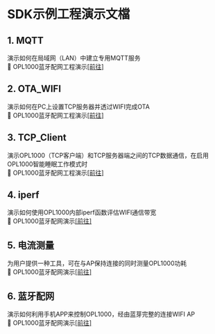 # SDK示例工程演示文檔  
## 1. MQTT  
演示如何在局域网（LAN）中建立专用MQTT服务  
:book: OPL1000蓝牙配网工程演示[[前往]](https://github.com/Opulinks-Tech/OPL1000A2-SDK/tree/master/Demo/iperf)  

## 2. OTA_WIFI 
演示如何在PC上设置TCP服务器并透过WIFI完成OTA  
:book: OPL1000蓝牙配网工程演示[[前往]](https://github.com/Opulinks-Tech/OPL1000A2-SDK/tree/master/Demo/OTA_WIFI)

## 3. TCP_Client  
演示OPL1000（TCP客户端）和TCP服务器端之间的TCP数据通信，在启用OPL1000智能睡眠工作模式时  
:book: OPL1000蓝牙配网工程演示[[前往]](https://github.com/Opulinks-Tech/OPL1000A2-SDK/tree/master/Demo/TCP_Client)
## 4. iperf  
演示如何使用OPL1000内部iperf函数评估WIFI通信带宽  
:book: OPL1000蓝牙配网演示[[前往]](https://github.com/Opulinks-Tech/OPL1000A2-SDK/tree/master/Demo/iperf)
## 5. 电流测量  
为用户提供一种工具，可在与AP保持连接的同时测量OPL1000功耗  
:book: OPL1000蓝牙配网演示[[前往]](https://github.com/Opulinks-Tech/OPL1000A2-SDK/tree/master/Demo/current_measure)
## 6. 蓝牙配网  
演示如何利用手机APP来控制OPL1000，经由蓝芽完整的连接WIFI AP  
:book: OPL1000蓝牙配网演示[[前往]](https://github.com/Opulinks-Tech/OPL1000A2-SDK/tree/master/Demo/BLE_Config_AP)  
